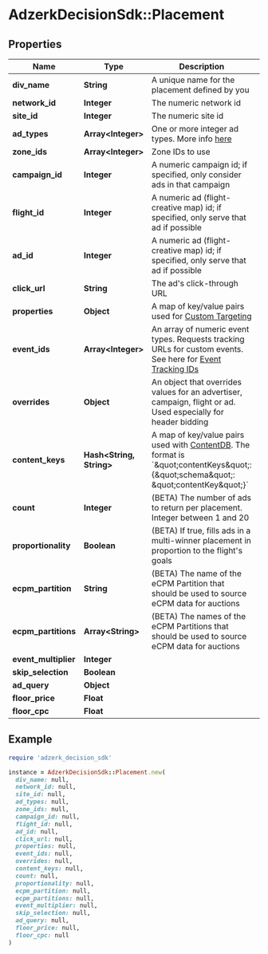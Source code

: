 # AdzerkDecisionSdk::Placement

## Properties

| Name | Type | Description | Notes |
| ---- | ---- | ----------- | ----- |
| **div_name** | **String** | A unique name for the placement defined by you | [optional] |
| **network_id** | **Integer** | The numeric network id | [optional] |
| **site_id** | **Integer** | The numeric site id | [optional] |
| **ad_types** | **Array&lt;Integer&gt;** | One or more integer ad types. More info [here](https://dev.adzerk.com/docs/ad-sizes) | [optional] |
| **zone_ids** | **Array&lt;Integer&gt;** | Zone IDs to use | [optional] |
| **campaign_id** | **Integer** | A numeric campaign id; if specified, only consider ads in that campaign | [optional] |
| **flight_id** | **Integer** | A numeric ad (flight-creative map) id; if specified, only serve that ad if possible | [optional] |
| **ad_id** | **Integer** | A numeric ad (flight-creative map) id; if specified, only serve that ad if possible | [optional] |
| **click_url** | **String** | The ad&#39;s click-through URL | [optional] |
| **properties** | **Object** | A map of key/value pairs used for [Custom Targeting](https://dev.adzerk.com/docs/custom-targeting) | [optional] |
| **event_ids** | **Array&lt;Integer&gt;** | An array of numeric event types. Requests tracking URLs for custom events. See here for [Event Tracking IDs](https://dev.adzerk.com/v1.0/docs/custom-event-tracking) | [optional] |
| **overrides** | **Object** | An object that overrides values for an advertiser, campaign, flight or ad. Used especially for header bidding | [optional] |
| **content_keys** | **Hash&lt;String, String&gt;** | A map of key/value pairs used with [ContentDB](https://dev.adzerk.com/docs/contentdb-1). The format is &#x60;\&quot;contentKeys\&quot;: {\&quot;schema\&quot;: \&quot;contentKey\&quot;}&#x60; | [optional] |
| **count** | **Integer** | (BETA) The number of ads to return per placement. Integer between 1 and 20 | [optional] |
| **proportionality** | **Boolean** | (BETA) If true, fills ads in a multi-winner placement in proportion to the flight&#39;s goals | [optional] |
| **ecpm_partition** | **String** | (BETA) The name of the eCPM Partition that should be used to source eCPM data for auctions | [optional] |
| **ecpm_partitions** | **Array&lt;String&gt;** | (BETA) The names of the eCPM Partitions that should be used to source eCPM data for auctions | [optional] |
| **event_multiplier** | **Integer** |  | [optional] |
| **skip_selection** | **Boolean** |  | [optional] |
| **ad_query** | **Object** |  | [optional] |
| **floor_price** | **Float** |  | [optional] |
| **floor_cpc** | **Float** |  | [optional] |

## Example

```ruby
require 'adzerk_decision_sdk'

instance = AdzerkDecisionSdk::Placement.new(
  div_name: null,
  network_id: null,
  site_id: null,
  ad_types: null,
  zone_ids: null,
  campaign_id: null,
  flight_id: null,
  ad_id: null,
  click_url: null,
  properties: null,
  event_ids: null,
  overrides: null,
  content_keys: null,
  count: null,
  proportionality: null,
  ecpm_partition: null,
  ecpm_partitions: null,
  event_multiplier: null,
  skip_selection: null,
  ad_query: null,
  floor_price: null,
  floor_cpc: null
)
```

